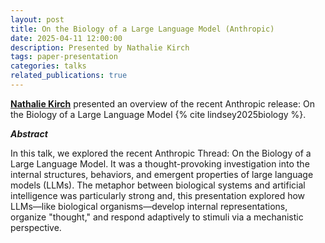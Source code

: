 ```yaml
---
layout: post
title: On the Biology of a Large Language Model (Anthropic)
date: 2025-04-11 12:00:00
description: Presented by Nathalie Kirch
tags: paper-presentation
categories: talks
related_publications: true
---
```


**[Nathalie Kirch](https://www.linkedin.com/in/nathaliekirch/)** presented an overview of the recent Anthropic release: On the Biology of a Large Language Model {% cite lindsey2025biology %}.

**_Abstract_**

In this talk, we explored the recent Anthropic Thread: On the Biology of a Large Language Model. It was a thought-provoking investigation into the internal structures, behaviors, and emergent properties of large language models (LLMs). The metaphor between biological systems and artificial intelligence was particularly strong and, this presentation explored how LLMs—like biological organisms—develop internal representations, organize "thought," and respond adaptively to stimuli via a mechanistic perspective.
